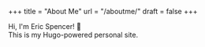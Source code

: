 +++
title = "About Me"
url = "/aboutme/"
draft = false
+++

Hi, I'm Eric Spencer! 👋  
This is my Hugo-powered personal site.
